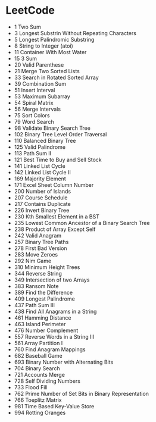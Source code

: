 # LeetCode
* 1 Two Sum
* 3 Longest Substrin Without Repeating Characters
* 5 Longest Palindromic Substring
* 8 String to Integer (atoi)
* 11 Container With Most Water
* 15 3 Sum
* 20 Valid Parenthese
* 21 Merge Two Sorted Lists
* 33 Search in Rotated Sorted Array
* 39 Combination Sum
* 51 Insert Interval
* 53 Maximum Subarray
* 54 Spiral Matrix
* 56 Merge Intervals
* 75 Sort Colors
* 79 Word Search
* 98 Validate Binary Search Tree 
* 102 Binary Tree Level Order Traversal
* 110 Balanced Binary Tree
* 125 Valid Palindrome
* 113 Path Sum II
* 121 Best Time to Buy and Sell Stock
* 141 Linked List Cycle
* 142 Linked List Cycle II
* 169 Majority Element
* 171 Excel Sheet Column Number
* 200 Number of Islands
* 207 Course Schedule
* 217 Contains Duplicate
* 226 Invert Binary Tree
* 230 Kth Smallest Element in a BST
* 235 Lowest Common Ancestor of a Binary Search Tree
* 238 Product of Array Except Self
* 242 Valid Anagram
* 257 Binary Tree Paths
* 278 First Bad Version
* 283 Move Zeroes
* 292 Nim Game 
* 310 Minimum Height Trees
* 344 Reverse String
* 349 Intersection of two Arrays
* 383 Ransom Note
* 389 Find the Difference
* 409 Longest Palindrome
* 437 Path Sum III
* 438 Find All Anagrams in a String
* 461 Hamming Distance
* 463 Island Perimeter
* 476 Number Complement
* 557 Reverse Words in a String III
* 561 Array Partition I
* 760 Find Anagram Mappings
* 682 Baseball Game
* 693 Binary Number with Alternating Bits
* 704 Binary Search
* 721 Accounts Merge
* 728 Self Dividing Numbers
* 733 Flood Fill
* 762 Prime Number of Set Bits in Binary Representation
* 766 Toeplitz Matrix
* 981 Time Based Key-Value Store
* 994 Rotting Oranges

